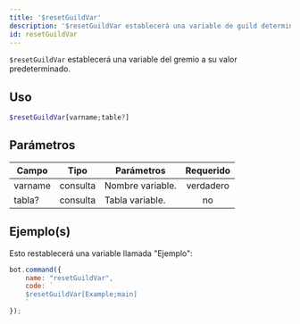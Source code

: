 ```yaml
---
title: '$resetGuildVar'
description: '$resetGuildVar establecerá una variable de guild determinada a su valor predeterminado.'
id: resetGuildVar
---
```


`$resetGuildVar` establecerá una variable del gremio a su valor predeterminado.

## Uso

```php
$resetGuildVar[varname;table?]
```

## Parámetros

| Campo   | Tipo     | Parámetros       | Requerido |
| ------- | -------- | ---------------- |:---------:|
| varname | consulta | Nombre variable. | verdadero |
| tabla?  | consulta | Tabla variable.  |    no     |

## Ejemplo(s)

Esto restablecerá una variable llamada "Ejemplo":

```javascript
bot.command({
    name: "resetGuildVar",
    code: `
    $resetGuildVar[Example;main]
    `
});
```